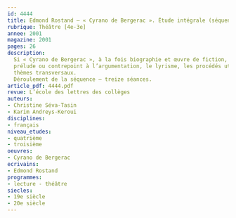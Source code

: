 ```yaml
---
id: 4444
title: Edmond Rostand – « Cyrano de Bergerac ». Étude intégrale (séquence)
rubrique: Théâtre [4e-3e]
annee: 2001
magazine: 2001
pages: 26
description: 
  Si « Cyrano de Bergerac », à la fois biographie et œuvre de fiction, fascine les jeunes lecteurs par la volubilité, l’anticonformisme et l’abnégation de son héros, cette pièce présente également l’avantage de permettre d’aborder ou même de traiter plusieurs points du programme de troisième. On pourra en effet étudier la confrontation des points de vue,
  prélude ou contrepoint à l’argumentation, le lyrisme, les procédés utiles de caractérisation, les figures de style et le pastiche et, enfin, les
  thèmes transversaux.
  Déroulement de la séquence – treize séances.
article_pdf: 4444.pdf
revue: L’école des lettres des collèges
auteurs:
- Christine Séva-Tasin
- Karim Andreys-Keroui
disciplines:
- français
niveau_etudes:
- quatrième
- troisième
oeuvres:
- Cyrano de Bergerac
ecrivains:
- Edmond Rostand
programmes:
- lecture - théâtre
siecles:
- 19e siècle
- 20e siècle
---
```

